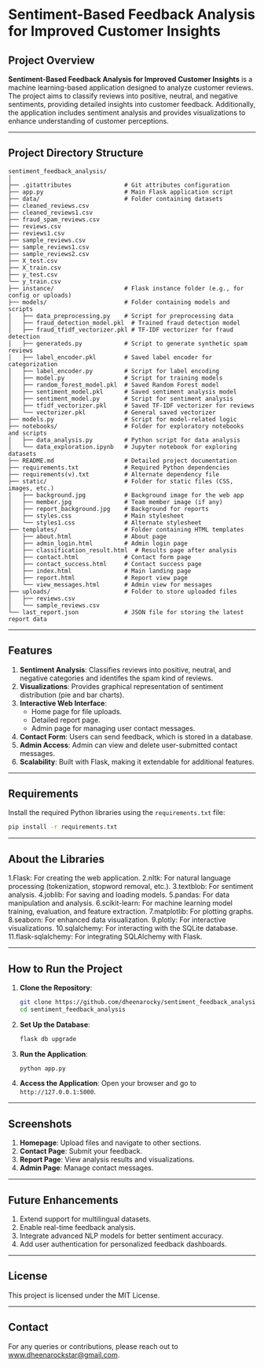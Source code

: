# Sentiment-Based Feedback Analysis for Improved Customer Insights

## Project Overview

**Sentiment-Based Feedback Analysis for Improved Customer Insights** is a machine learning-based application designed to analyze customer reviews. The project aims to classify reviews into positive, neutral, and negative sentiments, providing detailed insights into customer feedback. Additionally, the application includes sentiment analysis and provides visualizations to enhance understanding of customer perceptions.

---

## Project Directory Structure

```
sentiment_feedback_analysis/
│
├── .gitattributes               # Git attributes configuration
├── app.py                       # Main Flask application script
├── data/                        # Folder containing datasets
├── cleaned_reviews.csv
├── cleaned_reviews1.csv
├── fraud_spam_reviews.csv
├── reviews.csv
├── reviews1.csv
├── sample_reviews.csv
├── sample_reviews1.csv
├── sample_reviews2.csv
├── X_test.csv
├── X_train.csv
├── y_test.csv
└── y_train.csv
├── instance/                    # Flask instance folder (e.g., for config or uploads)
├── models/                      # Folder containing models and scripts
│   ├── data_preprocessing.py    # Script for preprocessing data
│   ├── fraud_detection_model.pkl  # Trained fraud detection model
│   ├── fraud_tfidf_vectorizer.pkl # TF-IDF vectorizer for fraud detection
│   ├── generateds.py            # Script to generate synthetic spam reviews
│   ├── label_encoder.pkl        # Saved label encoder for categorization
│   ├── label_encoder.py         # Script for label encoding
│   ├── model.py                 # Script for training models
│   ├── random_forest_model.pkl  # Saved Random Forest model
│   ├── sentiment_model.pkl      # Saved sentiment analysis model
│   ├── sentiment_model.py       # Script for sentiment analysis
│   ├── tfidf_vectorizer.pkl     # Saved TF-IDF vectorizer for reviews
│   └── vectorizer.pkl           # General saved vectorizer
├── models.py                    # Script for model-related logic
├── notebooks/                   # Folder for exploratory notebooks and scripts
│   ├── data_analysis.py         # Python script for data analysis
│   └── data_exploration.ipynb   # Jupyter notebook for exploring datasets
├── README.md                    # Detailed project documentation
├── requirements.txt             # Required Python dependencies
├── requirements(v).txt          # Alternate dependency file
├── static/                      # Folder for static files (CSS, images, etc.)
│   ├── background.jpg           # Background image for the web app
│   ├── member.jpg               # Team member image (if any)
│   ├── report_background.jpg    # Background for reports
│   ├── styles.css               # Main stylesheet
│   └── styles1.css              # Alternate stylesheet
├── templates/                   # Folder containing HTML templates
│   ├── about.html               # About page
│   ├── admin_login.html         # Admin login page
│   ├── classification_result.html  # Results page after analysis
│   ├── contact.html             # Contact form page
│   ├── contact_success.html     # Contact success page
│   ├── index.html               # Main landing page
│   ├── report.html              # Report view page
│   └── view_messages.html       # Admin view for messages
├── uploads/                     # Folder to store uploaded files
│   ├── reviews.csv
│   └── sample_reviews.csv
└── last_report.json             # JSON file for storing the latest report data
```

---

## Features

1. **Sentiment Analysis**: Classifies reviews into positive, neutral, and negative categories and identifes the spam kind of reviews.
2. **Visualizations**: Provides graphical representation of sentiment distribution (pie and bar charts).
3. **Interactive Web Interface**:
   - Home page for file uploads.
   - Detailed report page.
   - Admin page for managing user contact messages.
4. **Contact Form**: Users can send feedback, which is stored in a database.
5. **Admin Access**: Admin can view and delete user-submitted contact messages.
6. **Scalability**: Built with Flask, making it extendable for additional features.

---

## Requirements

Install the required Python libraries using the `requirements.txt` file:

```bash
pip install -r requirements.txt
```

---

## About the Libraries

1.Flask: For creating the web application.
2.nltk: For natural language processing (tokenization, stopword removal, etc.).
3.textblob: For sentiment analysis.
4.joblib: For saving and loading models.
5.pandas: For data manipulation and analysis.
6.scikit-learn: For machine learning model training, evaluation, and feature extraction.
7.matplotlib: For plotting graphs.
8.seaborn: For enhanced data visualization.
9.plotly: For interactive visualizations.
10.sqlalchemy: For interacting with the SQLite database.
11.flask-sqlalchemy: For integrating SQLAlchemy with Flask.

---
## How to Run the Project

1. **Clone the Repository**:
   ```bash
   git clone https://github.com/dheenarocky/sentiment_feedback_analysis_for_online_reviews
   cd sentiment_feedback_analysis
   ```

2. **Set Up the Database**:
   ```bash
   flask db upgrade
   ```

3. **Run the Application**:
   ```bash
   python app.py
   ```

4. **Access the Application**:
   Open your browser and go to `http://127.0.0.1:5000`.

---

## Screenshots

1. **Homepage**:
   Upload files and navigate to other sections.
2. **Contact Page**:
   Submit your feedback.
3. **Report Page**:
   View analysis results and visualizations.
4. **Admin Page**:
   Manage contact messages.

---

## Future Enhancements

1. Extend support for multilingual datasets.
2. Enable real-time feedback analysis.
3. Integrate advanced NLP models for better sentiment accuracy.
4. Add user authentication for personalized feedback dashboards.

---

## License

This project is licensed under the MIT License.

---

## Contact

For any queries or contributions, please reach out to www.dheenarockstar@gmail.com.

